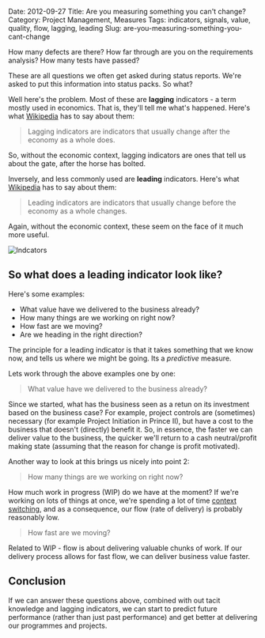 Date: 2012-09-27
Title: Are you measuring something you can't change? 
Category: Project Management, Measures
Tags: indicators, signals, value, quality, flow, lagging, leading
Slug: are-you-measuring-something-you-cant-change

How many defects are there? How far through are you on the requirements analysis? How many tests have passed?

These are all questions we often get asked during status reports. We're asked to put this information into status packs. So what?

Well here's the problem. Most of these are **lagging** indicators - a term mostly used in economics. That is, they'll tell me what's happened. Here's what [Wikipedia][1] has to say about them:

> Lagging indicators are indicators that usually change after the economy as a whole does.

So, without the economic context, lagging indicators are ones that tell us about the gate, after the horse has bolted.

Inversely, and less commonly used are **leading** indicators. Here's what [Wikipedia][2] has to say about them:

> Leading indicators are indicators that usually change before the economy as a whole changes.

Again, without the economic context, these seem on the face of it much more useful.

![Indcators](/images/indicators.png "Lagging & Leading Indicators")

So what does a leading indicator look like?
----



Here's some examples:

* What value have we delivered to the business already?
* How many things are we working on right now?
* How fast are we moving?
* Are we heading in the right direction?

The principle for a leading indicator is that it takes something that we know now,  and tells us where we might be going. Its a *predictive* measure. 

Lets work through the above examples one by one:

> What value have we delivered to the business already?

Since we started, what has the business seen as a retun on its investment based on the business case? For example, project controls are (sometimes) necessary (for example Project Initiation in Prince II), but have a cost to the business that doesn't (directly) benefit it. So, in essence, the faster we can deliver value to the business, the quicker we'll return to a cash neutral/profit making state (assuming that the reason for change is profit motivated).

Another way to look at this brings us nicely into point 2:

> How many things are we working on right now?

How much work in progress (WIP) do we have at the moment? If we're working on lots of things at once, we're spending a lot of time [context switching][3], and as a consequence, our flow (rate of delivery) is probably reasonably low.

> How fast are we moving?

Related to WIP - flow is about delivering valuable chunks of work. If our delivery process allows for fast flow, we can deliver business value faster.

Conclusion
-----

If we can answer these questions above, combined with out tacit knowledge and lagging indicators, we can start to predict future performance (rather than just past performance) and get better at delivering our programmes and projects.


[1]:http://en.wikipedia.org/wiki/Economic_indicator#Lagging_indicators


[2]:http://en.wikipedia.org/wiki/Economic_indicator#Leading_indicators

[3]:http://en.wikipedia.org/wiki/Context_switch